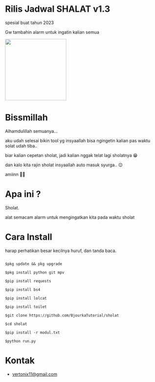 # Rilis Jadwal SHALAT v1.3

spesial buat tahun 2023

Gw tambahin alarm untuk ingatin kalian semua 

<img src="https://www.upload.ee/image/14549376/Screenshot_20221003-095544_Termux.jpg" width="200" hight="220">

# Bissmillah

Alhamdulillah semuanya...</br>

aku udah selesai bikin tool yg insyaallah bisa ngingetin kalian pas waktu solat udah tiba..

biar kalian cepetan sholat, jadi kalian nggak telat lagi sholatnya 😁

dan kalo kita rajin sholat insyaallah auto masuk syurga.. 😉

amiinn 🤲🏻

# Apa ini ?

Sholat. </br>

alat semacam alarm untuk mengingatkan kita pada waktu sholat</br>

# Cara Install

harap perhatikan besar kecilnya huruf, dan tanda baca.

```

$pkg update && pkg upgrade

$pkg install python git mpv 

$pip install requests 

$pip install bs4 

$pip install lolcat 

$pip install toilet 

$git clone https://github.com/BjourkaTutorial/sholat

$cd sholat

$pip install -r modul.txt

$python run.py

```

# Kontak

- vertonix11@gmail.com
